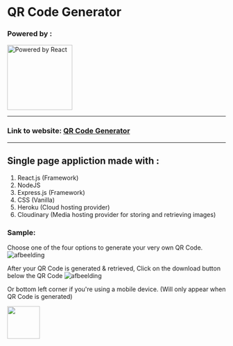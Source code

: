  # QR Code Generator 

### Powered by : 
<img src="https://reactjs.org/logo-og.png" width="150" alt="Powered by React" />

_______



### Link to website: <a href="https://qrcode-front-end.herokuapp.com/">QR Code Generator</a>

*****

## Single page appliction made with :

1. React.js (Framework)
2. NodeJS
3. Express.js (Framework)
4. CSS (Vanilla)
5. Heroku (Cloud hosting provider)
6. Cloudinary (Media hosting provider for storing and retrieving images)

### Sample:

Choose one of the four options to generate your very own QR Code. 
![afbeelding](https://user-images.githubusercontent.com/19576845/154563932-ca221b6b-60e5-4229-b1d2-ff96d23e817f.png)

After your QR Code is generated & retrieved, Click on the download button below the QR Code 
![afbeelding](https://user-images.githubusercontent.com/19576845/154564174-f8cc2263-2ef2-455a-a684-c7ca1c59303e.png)

Or bottom left corner if you're using a mobile device. (Will only appear when QR Code is generated)

<img src="https://user-images.githubusercontent.com/19576845/154564416-ee9bda09-df75-4b9f-8a40-93821d924570.png" width="75" />

